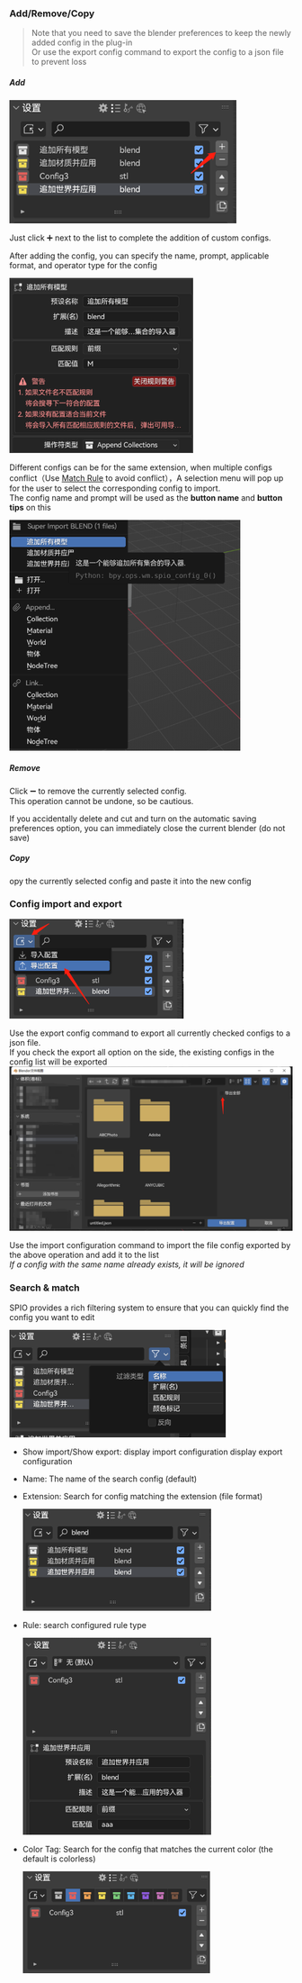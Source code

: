 ### Add/Remove/Copy

> Note that you need to save the blender preferences to keep the newly added config in the plug-in<br>Or use the export config command to export the config to a json file to prevent loss

##### Add

<img src="media/img/cn/1.png" alt="1" style="zoom: 80%;" />

Just click ➕ next to the list to complete the addition of custom configs.

After adding the config, you can specify the name, prompt, applicable format, and operator type for the config

<img src="media/img/cn/0.png" alt="0" style="zoom:67%;" />

Different configs can be for the same extension, when multiple configs conflict（Use [Match Rule](/ImportConfig.md) to avoid
conflict），A selection menu will pop up for the user to select the corresponding config to import.<br>The config name and
prompt will be used as the **button name** and **button tips** on this

<img src="media/img/cn/img.png" alt="img" style="zoom:67%;" />

##### Remove

Click ➖ to remove the currently selected config.
<br>This operation cannot be undone, so be cautious.

If you accidentally delete and cut and turn on the automatic saving preferences option, you can immediately close the
current blender (do not save)

##### Copy

opy the currently selected config and paste it into the new config

### Config import and export

<img src="media/img/cn/2.png" alt="2" style="zoom:67%;" />

Use the export config command to export all currently checked configs to a json file.
<br>If you check the export all option on the side, the existing configs in the config list will be exported
<img src="media/img/cn/5.png" alt="5" style="zoom:50%;" />

Use the import configuration command to import the file config exported by the above operation and add it to the list
<br>*If a config with the same name already exists, it will be ignored*

### Search & match

SPIO provides a rich filtering system to ensure that you can quickly find the config you want to edit

<img src="media/img/cn/3.png" alt="3" style="zoom: 67%;" />

+ Show import/Show export: display import configuration display export configuration

+ Name: The name of the search config (default)

+ Extension: Search for config matching the extension (file format)

  <img src="media/img/cn/6.png" alt="6" style="zoom: 67%;" />

+ Rule: search configured rule type

  <img src="media/img/cn/7.png" alt="7" style="zoom:67%;" />

+ Color Tag: Search for the config that matches the current color (the default is colorless)

  <img src="media/img/cn/4.png" alt="4" style="zoom:67%;" />

